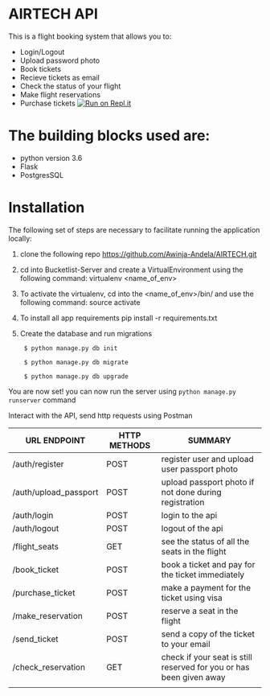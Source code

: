 # AIRTECH API

This is a flight booking system that allows you to:
- Login/Logout
- Upload password photo
- Book tickets
- Recieve tickets as email
- Check the status of your flight
- Make flight reservations
- Purchase tickets
[![Run on Repl.it](https://repl.it/badge/github/umran23/UMAIR)](https://repl.it/github/umran23/UMAIR)
# The building blocks used are:

- python version 3.6
- Flask
- PostgresSQL

# Installation
The following set of steps are necessary to facilitate running the application locally:

1. clone the following repo https://github.com/Awinja-Andela/AIRTECH.git

2. cd into Bucketlist-Server and create a VirtualEnvironment using the following command: virtualenv <name_of_env>

3. To activate the virtualenv, cd into the <name_of_env>/bin/ and use the following command: source activate

4. To install all app requirements pip install -r requirements.txt

5. Create the database and run migrations

        $ python manage.py db init

        $ python manage.py db migrate

        $ python manage.py db upgrade

You are now set! you can now run the server using `python manage.py runserver` command

Interact with the API, send http requests using Postman


| URL ENDPOINT          | HTTP METHODS | SUMMARY                                                             |
|-----------------------|--------------|---------------------------------------------------------------------|
| /auth/register        | POST         | register user and upload user passport photo                        |
| /auth/upload_passport | POST         | upload passport photo if not done during registration               |
| /auth/login           | POST         | login to the api                                                    |
| /auth/logout          | POST         | logout of the api                                                   |
| /flight_seats         | GET          | see the status of all the seats in the flight                       |
| /book_ticket          | POST         | book a ticket and pay for the ticket immediately                    |
| /purchase_ticket      | POST         | make a payment for the ticket using visa                            |
| /make_reservation     | POST         | reserve a seat in the flight                                        |
| /send_ticket          | POST         | send a copy of the ticket to your email                             |
| /check_reservation    | GET          | check if your seat is still reserved for you or has been given away |
|                       |              |                                                                     |
